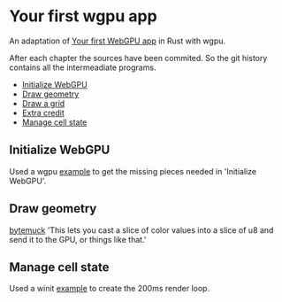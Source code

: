 # Your first wgpu app
An adaptation of [Your first WebGPU app](https://codelabs.developers.google.com/your-first-webgpu-app) in Rust with wgpu.

After each chapter the sources have been commited. So the git history contains all the intermeadiate programs.

- [Initialize WebGPU](https://github.com/IsaacDynamo/your-first-wgpu-app/blob/6ecc5a4/src/main.rs)
- [Draw geometry](https://github.com/IsaacDynamo/your-first-wgpu-app/blob/0a11a69/src/main.rs)
- [Draw a grid](https://github.com/IsaacDynamo/your-first-wgpu-app/blob/57ce4a3/src/main.rs)
- [Extra credit](https://github.com/IsaacDynamo/your-first-wgpu-app/blob/e4831c02/src/main.rs)
- [Manage cell state](https://github.com/IsaacDynamo/your-first-wgpu-app/blob/d0f477d/src/main.rs)

## Initialize WebGPU
Used a wgpu [example](https://github.com/gfx-rs/wgpu/blob/trunk/wgpu/examples/hello-triangle/main.rs) to get the missing pieces needed in 'Initialize WebGPU'.

## Draw geometry
[bytemuck](https://github.com/Lokathor/bytemuck) 'This lets you cast a slice of color values into a slice of u8 and send it to the GPU, or things like that.'

## Manage cell state
Used a winit [example](https://github.com/rust-windowing/winit/blob/master/examples/timer.rs) to create the 200ms render loop.
